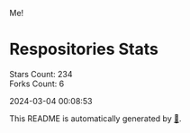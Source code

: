 Me!

# Respositories Stats
Stars Count: 234  
Forks Count: 6

2024-03-04 00:08:53  

This README is automatically generated by [🐰](https://github.com/rnitta/rnitta).
